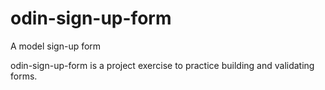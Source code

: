 # odin-sign-up-form
A model sign-up form

odin-sign-up-form is a project exercise to practice building and validating forms.

